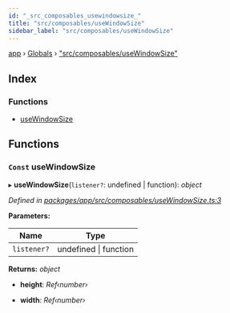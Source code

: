 ```yaml
---
id: "_src_composables_usewindowsize_"
title: "src/composables/useWindowSize"
sidebar_label: "src/composables/useWindowSize"
---
```


[app](../index.md) › [Globals](../globals.md) › ["src/composables/useWindowSize"](_src_composables_usewindowsize_.md)

## Index

### Functions

* [useWindowSize](_src_composables_usewindowsize_.md#const-usewindowsize)

## Functions

### `Const` useWindowSize

▸ **useWindowSize**(`listener?`: undefined | function): *object*

*Defined in [packages/app/src/composables/useWindowSize.ts:3](https://github.com/will-hart/pixatore/blob/5d54977/packages/app/src/composables/useWindowSize.ts#L3)*

**Parameters:**

Name | Type |
------ | ------ |
`listener?` | undefined &#124; function |

**Returns:** *object*

* **height**: *Ref‹number›*

* **width**: *Ref‹number›*

